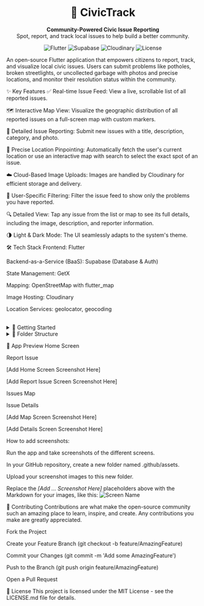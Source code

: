 <div align="center">
<h1 align="center">📍 CivicTrack</h1>
<p align="center">
<strong>Community-Powered Civic Issue Reporting</strong><br>
Spot, report, and track local issues to help build a better community.
</p>
</div>

<p align="center">
<img src="https://img.shields.io/badge/Flutter-02569B?style=for-the-badge&logo=flutter&logoColor=white" alt="Flutter">
<img src="https://www.google.com/search?q=https://img.shields.io/badge/Supabase-3FCF8E%3Fstyle%3Dfor-the-badge%26logo%3Dsupabase%26logoColor%3Dwhite" alt="Supabase">
<img src="https://www.google.com/search?q=https://img.shields.io/badge/Cloudinary-3448C5%3Fstyle%3Dfor-the-badge%26logo%3Dcloudinary%26logoColor%3Dwhite" alt="Cloudinary">
<img src="https://www.google.com/search?q=https://img.shields.io/github/license/YOUR_USERNAME/YOUR_REPO%3Fstyle%3Dfor-the-badge" alt="License">
</p>

An open-source Flutter application that empowers citizens to report, track, and visualize local civic issues. Users can submit problems like potholes, broken streetlights, or uncollected garbage with photos and precise locations, and monitor their resolution status within the community.

✨ Key Features
✅ Real-time Issue Feed: View a live, scrollable list of all reported issues.

🗺️ Interactive Map View: Visualize the geographic distribution of all reported issues on a full-screen map with custom markers.

📝 Detailed Issue Reporting: Submit new issues with a title, description, category, and photo.

📍 Precise Location Pinpointing: Automatically fetch the user's current location or use an interactive map with search to select the exact spot of an issue.

☁️ Cloud-Based Image Uploads: Images are handled by Cloudinary for efficient storage and delivery.

👤 User-Specific Filtering: Filter the issue feed to show only the problems you have reported.

🔍 Detailed View: Tap any issue from the list or map to see its full details, including the image, description, and reporter information.

🌗 Light & Dark Mode: The UI seamlessly adapts to the system's theme.

🛠️ Tech Stack
Frontend: Flutter

Backend-as-a-Service (BaaS): Supabase (Database & Auth)

State Management: GetX

Mapping: OpenStreetMap with flutter_map

Image Hosting: Cloudinary

Location Services: geolocator, geocoding

<br>

<details>
<summary>🚀 Getting Started</summary>

Follow these instructions to get a copy of the project up and running on your local machine for development and testing purposes.

Prerequisites
Flutter SDK (version 3.x or higher)

A code editor like VS Code or Android Studio

A Supabase account (free tier)

A Cloudinary account (free tier)

Installation & Setup
1. Clone the Repository

git clone [https://github.com/YOUR_USERNAME/YOUR_REPO.git](https://github.com/YOUR_USERNAME/YOUR_REPO.git)
cd YOUR_REPO

2. Install Dependencies

flutter pub get

3. Set up Supabase

Go to your Supabase Dashboard and create a new project.

In your project, go to the SQL Editor and run the query from database.sql (or the queries provided in the development history) to create the issues table.

Go to Project Settings > API. Copy your Project URL and anon public Key.

In lib/main.dart, replace the placeholder values with your Supabase credentials:

await Supabase.initialize(
url: 'YOUR_SUPABASE_URL',
anonKey: 'YOUR_SUPABASE_ANON_KEY',
);

4. Set up Cloudinary

Go to your Cloudinary Dashboard.

Find your Cloud Name on the dashboard.

Go to Settings (gear icon) > Upload.

Scroll down to Upload presets, click "Add upload preset".

Change the "Signing Mode" from "Signed" to "Unsigned" and save. Copy the Upload preset name.

In lib/app/services/cloudinary_service.dart, replace the placeholder values:

class Secrets {
static const cloudName = 'YOUR_CLOUD_NAME';
static const uploadPreset = 'YOUR_UPLOAD_PRESET_NAME';
}

5. Configure Location Permissions

Follow the instructions in the geolocator and flutter_map package documentation to set up the necessary permissions for Android and iOS. This involves editing AndroidManifest.xml and Info.plist.

6. Run the App

flutter run

</details>

<details>
<summary>📁 Folder Structure</summary>

The project maintains a clean and scalable folder structure:

lib
├── app
│   ├── controllers   # GetX controllers for state management
│   ├── models        # Data models (e.g., issue_model.dart)
│   └── services      # External services (e.g., cloudinary_service.dart)
├── presentation
│   ├── screens       # Main screens of the app
│   └── widgets       # Reusable UI components
└── main.dart         # App entry point and initialization

</details>

📸 App Preview
Home Screen

Report Issue

[Add Home Screen Screenshot Here]

[Add Report Issue Screen Screenshot Here]

Issues Map

Issue Details

[Add Map Screen Screenshot Here]

[Add Details Screen Screenshot Here]

How to add screenshots:

Run the app and take screenshots of the different screens.

In your GitHub repository, create a new folder named .github/assets.

Upload your screenshot images to this new folder.

Replace the _[Add ... Screenshot Here]_ placeholders above with the Markdown for your images, like this: ![Screen Name](.github/assets/your-image-name.png)

🤝 Contributing
Contributions are what make the open-source community such an amazing place to learn, inspire, and create. Any contributions you make are greatly appreciated.

Fork the Project

Create your Feature Branch (git checkout -b feature/AmazingFeature)

Commit your Changes (git commit -m 'Add some AmazingFeature')

Push to the Branch (git push origin feature/AmazingFeature)

Open a Pull Request

📄 License
This project is licensed under the MIT License - see the LICENSE.md file for details.